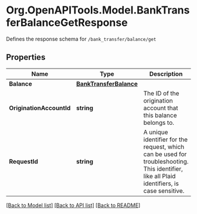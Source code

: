 # Org.OpenAPITools.Model.BankTransferBalanceGetResponse
Defines the response schema for `/bank_transfer/balance/get`

## Properties

Name | Type | Description | Notes
------------ | ------------- | ------------- | -------------
**Balance** | [**BankTransferBalance**](BankTransferBalance.md) |  | 
**OriginationAccountId** | **string** | The ID of the origination account that this balance belongs to. | 
**RequestId** | **string** | A unique identifier for the request, which can be used for troubleshooting. This identifier, like all Plaid identifiers, is case sensitive. | 

[[Back to Model list]](../README.md#documentation-for-models) [[Back to API list]](../README.md#documentation-for-api-endpoints) [[Back to README]](../README.md)

